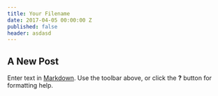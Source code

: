 ```yaml
---
title: Your Filename
date: 2017-04-05 00:00:00 Z
published: false
header: asdasd
---
```


## A New Post

Enter text in [Markdown](http://daringfireball.net/projects/markdown/). Use the toolbar above, or click the **?** button for formatting help.
